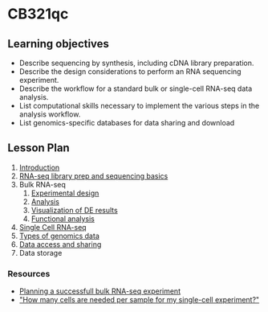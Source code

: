 # CB321qc
## Learning objectives

* Describe sequencing by synthesis, including cDNA library preparation.
* Describe the design considerations to perform an RNA sequencing experiment.
* Describe the workflow for a standard bulk or single-cell RNA-seq data analysis.
* List computational skills necessary to implement the various steps in the analysis workflow.
* List genomics-specific databases for data sharing and download

## Lesson Plan

1. [Introduction](slides/Intro_to_rnaseq_lecture_cb321.pdf)
1. [RNA-seq library prep and sequencing basics](https://hbctraining.github.io/Intro-to-rnaseq-hpc-salmon-flipped/lessons/01_intro-to-RNAseq.html)
1. Bulk RNA-seq
    1. [Experimental design](https://hbctraining.github.io/DGE_workshop_salmon_online/lessons/experimental_planning_considerations.html)
    1. [Analysis](https://hbctraining.github.io/rnaseq-cb321/lessons/analysis_methods.html)
    1. [Visualization of DE results](https://hbctraining.github.io/Training-modules/planning_successful_rnaseq/lessons/data_visualization.html)
    1. [Functional analysis](slides/functional_analysis.pdf)
1. [Single Cell RNA-seq](slides/Intro-to-scRNAseq-analysis.pdf)
1. [Types of genomics data](slides/file_formats.pdf)
2. [Data access and sharing](lessons/access-deposit.md)
3. Data storage

### Resources

* [Planning a successfull bulk RNA-seq experiment](https://hbctraining.github.io/Training-modules/planning_successful_rnaseq/#contents)
* ["How many cells are needed per sample for my single-cell experiment?"](https://satijalab.org/howmanycells/)
